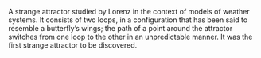 A strange attractor studied by Lorenz in the context of models of
weather systems. It consists of two loops, in a configuration that has
been said to resemble a butterfly’s wings; the path of a point around
the attractor switches from one loop to the other in an unpredictable
manner. It was the first strange attractor to be discovered.

